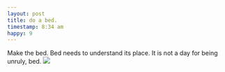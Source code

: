 ```yaml
---
layout: post
title: do a bed.
timestamp: 8:34 am
happy: 9
---
```


Make the bed. Bed needs to understand its place. It is not a day for being unruly, bed.
![](http://blog.jordan.matelsky.com/photo-journal/images/1474147745N.jpg)
